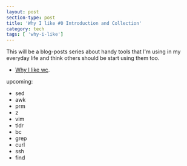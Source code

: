 ```yaml
---
layout: post
section-type: post
title: 'Why I like #0 Introduction and Collection'
category: tech
tags: [ 'why-i-like']
---
```


This will be a blog-posts series about handy tools that I'm using in my everyday life and think others should be start using them too.

* [Why I like wc]({{site.url}}/tech/2017/01/13/why-i-like-wc.html).


upcoming:

* sed
* awk
* prm
* z
* vim
* tldr
* bc
* grep
* curl
* ssh
* find
